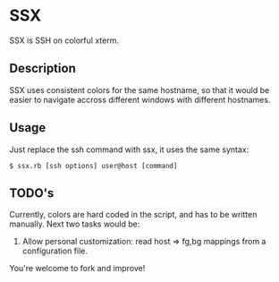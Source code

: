 SSX
===

SSX is SSH on colorful xterm.

Description
-----------

SSX uses consistent colors for the same hostname, so that it would be easier to navigate accross different windows with different hostnames.

Usage
-----
Just replace the ssh command with ssx, it uses the same syntax:
```
$ ssx.rb [ssh options] user@host [command]
```
TODO's
------

Currently, colors are hard coded in the script, and has to be written manually.
Next two tasks would be:

1. Allow personal customization: read host => fg,bg mappings from a configuration file.

You're welcome to fork and improve!
